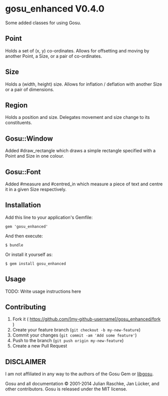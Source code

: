 # gosu_enhanced V0.4.0

Some added classes for using Gosu.

## Point

Holds a set of (x, y) co-ordinates. Allows for offsetting and moving by another
Point, a Size, or a pair of co-ordinates.

## Size

Holds a (width, height) size. Allows for inflation / deflation with another
Size or a pair of dimensions.

## Region

Holds a position and size. Delegates movement and size change to its
constituents.

## Gosu::Window

Added #draw_rectangle which draws a simple rectangle specified with a Point
and Size in one colour.

## Gosu::Font

Added #measure and #centred_in which measure a piece of text and centre it in
a given Size respectively.

## Installation

Add this line to your application's Gemfile:

    gem 'gosu_enhanced'

And then execute:

    $ bundle

Or install it yourself as:

    $ gem install gosu_enhanced

## Usage

TODO: Write usage instructions here

## Contributing

1. Fork it ( https://github.com/[my-github-username]/gosu_enhanced/fork )
2. Create your feature branch (`git checkout -b my-new-feature`)
3. Commit your changes (`git commit -am 'Add some feature'`)
4. Push to the branch (`git push origin my-new-feature`)
5. Create a new Pull Request

## DISCLAIMER

I am not affiliated in any way to the authors of the Gosu Gem or
[libgosu](libgosu.org).

Gosu and all documentation © 2001-2014 Julian Raschke, Jan Lücker, and
other contributors. Gosu is released under the MIT license.
